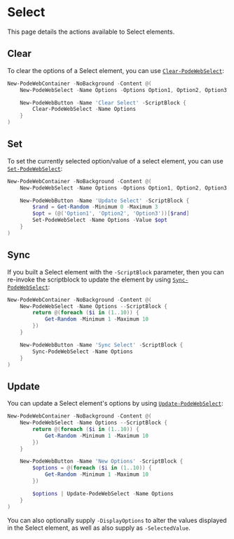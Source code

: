 # Select

This page details the actions available to Select elements.

## Clear

To clear the options of a Select element, you can use [`Clear-PodeWebSelect`](../../../Functions/Actions/Clear-PodeWebSelect):

```powershell
New-PodeWebContainer -NoBackground -Content @(
    New-PodeWebSelect -Name Options -Options Option1, Option2, Option3

    New-PodeWebButton -Name 'Clear Select' -ScriptBlock {
        Clear-PodeWebSelect -Name Options
    }
)
```

## Set

To set the currently selected option/value of a select element, you can use [`Set-PodeWebSelect`](../../../Functions/Actions/Set-PodeWebSelect):

```powershell
New-PodeWebContainer -NoBackground -Content @(
    New-PodeWebSelect -Name Options -Options Option1, Option2, Option3

    New-PodeWebButton -Name 'Update Select' -ScriptBlock {
        $rand = Get-Random -Minimum 0 -Maximum 3
        $opt = (@('Option1', 'Option2', 'Option3'))[$rand]
        Set-PodeWebSelect -Name Options -Value $opt
    }
)
```

## Sync

If you built a Select element with the `-ScriptBlock` parameter, then you can re-invoke the scriptblock to update the element by using [`Sync-PodeWebSelect`](../../../Functions/Actions/Sync-PodeWebSelect):

```powershell
New-PodeWebContainer -NoBackground -Content @(
    New-PodeWebSelect -Name Options --ScriptBlock {
        return @(foreach ($i in (1..10)) {
            Get-Random -Minimum 1 -Maximum 10
        })
    }

    New-PodeWebButton -Name 'Sync Select' -ScriptBlock {
        Sync-PodeWebSelect -Name Options
    }
)
```

## Update

You can update a Select element's options by using [`Update-PodeWebSelect`](../../../Functions/Actions/Update-PodeWebSelect):

```powershell
New-PodeWebContainer -NoBackground -Content @(
    New-PodeWebSelect -Name Options --ScriptBlock {
        return @(foreach ($i in (1..10)) {
            Get-Random -Minimum 1 -Maximum 10
        })
    }

    New-PodeWebButton -Name 'New Options' -ScriptBlock {
        $options = @(foreach ($i in (1..10)) {
            Get-Random -Minimum 1 -Maximum 10
        })

        $options | Update-PodeWebSelect -Name Options
    }
)
```

You can also optionally supply `-DisplayOptions` to alter the values displayed in the Select element, as well as also supply as `-SelectedValue`.
